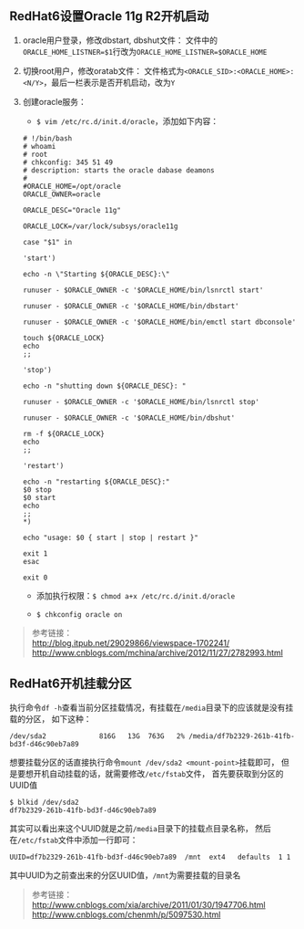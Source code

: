 ## RedHat6设置Oracle 11g R2开机启动

1. oracle用户登录，修改dbstart, dbshut文件：
   文件中的`ORACLE_HOME_LISTNER=$1`行改为`ORACLE_HOME_LISTNER=$ORACLE_HOME`

2. 切换root用户，修改oratab文件：
   文件格式为`<ORACLE_SID>:<ORACLE_HOME>:<N/Y>`，最后一栏表示是否开机启动，改为`Y`

3. 创建oracle服务：

   - `$ vim /etc/rc.d/init.d/oracle`，添加如下内容：
     
    ```
    # !/bin/bash
    # whoami
    # root
    # chkconfig: 345 51 49 
    # description: starts the oracle dabase deamons
    #
    #ORACLE_HOME=/opt/oracle
    ORACLE_OWNER=oracle

    ORACLE_DESC="Oracle 11g"

    ORACLE_LOCK=/var/lock/subsys/oracle11g

    case "$1" in

    'start')

    echo -n \"Starting ${ORACLE_DESC}:\"

    runuser - $ORACLE_OWNER -c '$ORACLE_HOME/bin/lsnrctl start'

    runuser - $ORACLE_OWNER -c '$ORACLE_HOME/bin/dbstart'

    runuser - $ORACLE_OWNER -c '$ORACLE_HOME/bin/emctl start dbconsole'

    touch ${ORACLE_LOCK}
    echo
    ;;

    'stop')

    echo -n "shutting down ${ORACLE_DESC}: "

    runuser - $ORACLE_OWNER -c '$ORACLE_HOME/bin/lsnrctl stop'

    runuser - $ORACLE_OWNER -c '$ORACLE_HOME/bin/dbshut'

    rm -f ${ORACLE_LOCK}
    echo
    ;;

    'restart')

    echo -n "restarting ${ORACLE_DESC}:"
    $0 stop
    $0 start
    echo
    ;;
    *)

    echo "usage: $0 { start | stop | restart }"

    exit 1
    esac

    exit 0
    ```

   - 添加执行权限：`$ chmod a+x /etc/rc.d/init.d/oracle`

   - `$ chkconfig oracle on`

> 参考链接：  
> <http://blog.itpub.net/29029866/viewspace-1702241/>  
> <http://www.cnblogs.com/mchina/archive/2012/11/27/2782993.html>

## RedHat6开机挂载分区

执行命令`df -h`查看当前分区挂载情况，有挂载在`/media`目录下的应该就是没有挂载的分区，
如下这种：

```
/dev/sda2             816G   13G  763G   2% /media/df7b2329-261b-41fb-bd3f-d46c90eb7a89
```

想要挂载分区的话直接执行命令`mount /dev/sda2 <mount-point>`挂载即可，
但是要想开机自动挂载的话，就需要修改`/etc/fstab`文件，
首先要获取到分区的UUID值

```
$ blkid /dev/sda2
df7b2329-261b-41fb-bd3f-d46c90eb7a89
```

其实可以看出来这个UUID就是之前`/media`目录下的挂载点目录名称，
然后在`/etc/fstab`文件中添加一行即可：

```
UUID=df7b2329-261b-41fb-bd3f-d46c90eb7a89  /mnt  ext4   defaults  1 1
```

其中UUID为之前查出来的分区UUID值，`/mnt`为需要挂载的目录名

> 参考链接：  
> <http://www.cnblogs.com/xia/archive/2011/01/30/1947706.html>  
> <http://www.cnblogs.com/chenmh/p/5097530.html>